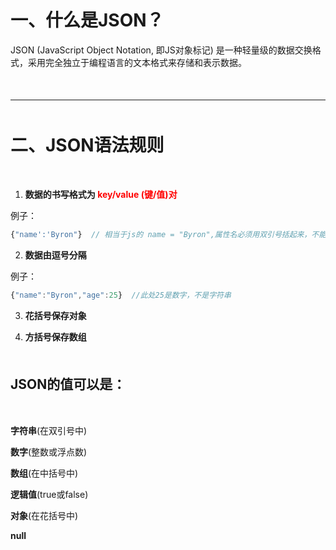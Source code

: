 
<p style='margin-bottom:50px'></p>

# **一、什么是JSON？**

JSON (JavaScript Object Notation, 即JS对象标记) 是一种轻量级的数据交换格式，采用完全独立于编程语言的文本格式来存储和表示数据。

<p style='margin-bottom:50px'></p>

***

<p style='margin-bottom:50px'></p>

# **二、JSON语法规则**

<p style='margin-bottom:50px'></p>

1. **数据的书写格式为 <font style='color:red'>key/value (键/值)对</font>**

例子：

```javascript
{"name':'Byron"}  // 相当于js的 name = "Byron",属性名必须用双引号括起来，不能用单引号。
```

2. **数据由逗号分隔**

例子：

```javascript
{"name":"Byron","age":25}  //此处25是数字，不是字符串
```

3. **花括号保存对象**

4. **方括号保存数组**

<p style='margin-bottom:50px'></p>

## JSON的值可以是：

<p style='margin-bottom:50px'></p>

**字符串**(在双引号中)

**数字**(整数或浮点数)

**数组**(在中括号中)

**逻辑值**(true或false)

**对象**(在花括号中)

**null**




